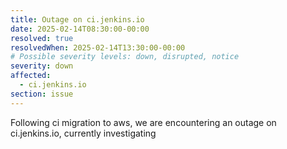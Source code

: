 ```yaml
---
title: Outage on ci.jenkins.io
date: 2025-02-14T08:30:00-00:00
resolved: true
resolvedWhen: 2025-02-14T13:30:00-00:00
# Possible severity levels: down, disrupted, notice
severity: down
affected:
  - ci.jenkins.io
section: issue
---
```


Following ci migration to aws, we are encountering an outage on ci.jenkins.io, currently investigating
